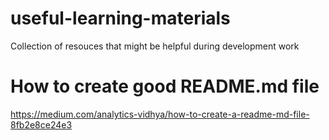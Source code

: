 # useful-learning-materials
Collection of resouces that might be helpful during development work

# How to create good README.md file

https://medium.com/analytics-vidhya/how-to-create-a-readme-md-file-8fb2e8ce24e3
